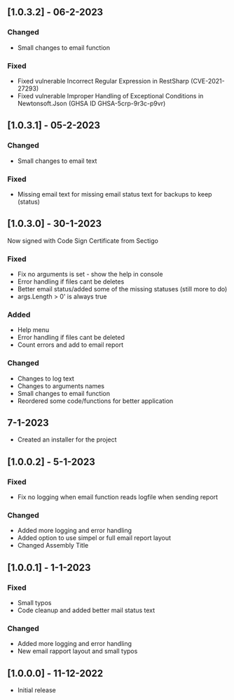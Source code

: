 ## [1.0.3.2] - 06-2-2023

### Changed
- Small changes to email function

### Fixed
- Fixed vulnerable Incorrect Regular Expression in RestSharp (CVE-2021-27293)
- Fixed vulnerable Improper Handling of Exceptional Conditions in Newtonsoft.Json (GHSA ID GHSA-5crp-9r3c-p9vr)

## [1.0.3.1] - 05-2-2023

### Changed
- Small changes to email text

### Fixed
- Missing email text for missing email status text for backups to keep (status)

## [1.0.3.0] - 30-1-2023

Now signed with Code Sign Certificate from Sectigo

### Fixed
- Fix no arguments is set - show the help in console
- Error handling if files cant be deletes
- Better email status/added some of the missing statuses (still more to do)
- args.Length > 0' is always true

### Added
- Help menu
- Error handling if files cant be deleted
- Count errors and add to email report

### Changed
- Changes to log text
- Changes to arguments names
- Small changes to email function
- Reordered some code/functions for better application

## 7-1-2023
- Created an installer for the project

## [1.0.0.2] - 5-1-2023
### Fixed
- Fix no logging when email function reads logfile when sending report

### Changed
- Added more logging and error handling
- Added option to use simpel or full email report layout
- Changed Assembly Title

## [1.0.0.1] - 1-1-2023
### Fixed
- Small typos
- Code cleanup and added better mail status text

### Changed
- Added more logging and error handling
- New email rapport layout and small typos

## [1.0.0.0] - 11-12-2022
- Initial release